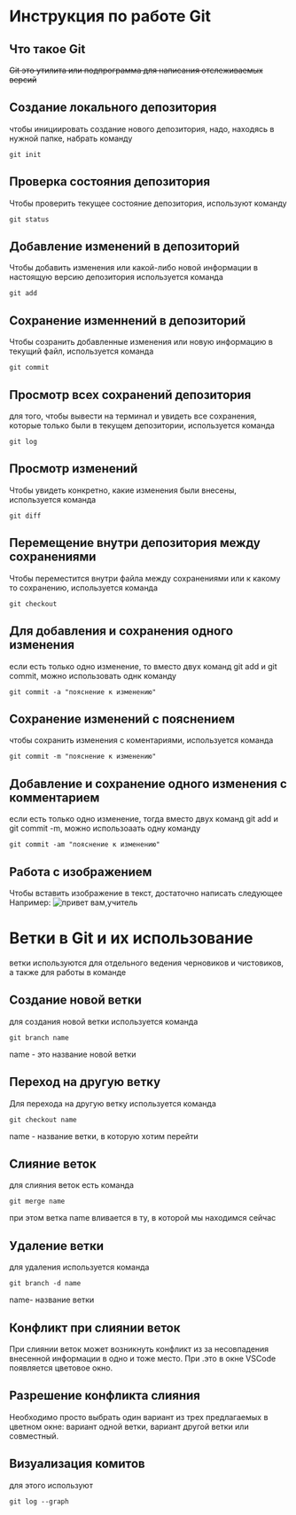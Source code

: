 # **Инструкция по работе Git** #

## Что такое Git
~~Git это утилита или подпрограмма для написания отслеживаемых версий~~
## Создание локального депозитория
чтобы инициировать создание нового депозитория, надо, находясь в нужной папке, набрать команду

    git init

## Проверка состояния депозитория

Чтобы проверить текущее состояние депозитория, используют команду

    git status
## Добавление изменений в депозиторий
Чтобы добавить изменения или какой-либо новой информации в настоящую версию депозитория используется команда

    git add
## Сохранение изменнений в депозиторий
Чтобы созранить добавленные изменения или новую информацию в текущий файл, используется команда

    git commit
## Просмотр всех сохранений депозитория
для того, чтобы вывести на терминал и увидеть все сохранения, которые только были в текущем депозитории, используется команда

    git log
## Просмотр изменений
Чтобы увидеть конкретно, какие изменения были внесены, используется команда

    git diff
## Перемещение внутри депозитория между сохранениями
Чтобы переместится внутри файла между сохранениями или к какому то сохранению, используется команда

    git checkout
## Для добавления и сохранения одного изменения
если есть только одно изменение, то вместо двух команд git add и git commit, можно использовать однк команду

    git commit -a "пояснение к изменению"
## Сохранение изменений с пояснением
чтобы сохранить изменения с коментариями, используется команда

    git commit -m "пояснение к изменению"
## Добавление и сохранение одного изменения с комментарием
если есть только одно изменение, тогда вместо двух команд git add и git commit -m, можно использоаать одну команду

    git commit -am "пояснение к изменению"

## Работа с изображением
Чтобы вставить изображение в текст, достаточно написать следующее
![]()
Например:
![привет вам,учитель](scale_1200.png)

# Ветки в Git и их использование
ветки используются для отдельного ведения черновиков и чистовиков, а также для работы в команде
## Создание новой ветки
для создания новой ветки используется команда

    git branch name

name - это название новой ветки
## Переход на другую ветку
Для перехода на другую ветку используется команда

    git checkout name

name - название ветки, в которую хотим перейти
## Слияние веток
для слияния веток есть команда

    git merge name

при этом ветка name вливается в ту, в которой мы находимся сейчас
## Удаление ветки
для удаления используется команда

    git branch -d name

name- название ветки
## Конфликт при слиянии веток
При слиянии веток может возникнуть конфликт из за несовпадения внесенной информации в одно и тоже место. При .это в окне VSCode появляется цветовое окно.
## Разрешение конфликта слияния
Необходимо просто выбрать один вариант из трех предлагаемых в цветном окне: вариант одной ветки, вариант другой ветки или совместный.
## Визуализация комитов
для этого используют

    git log --graph